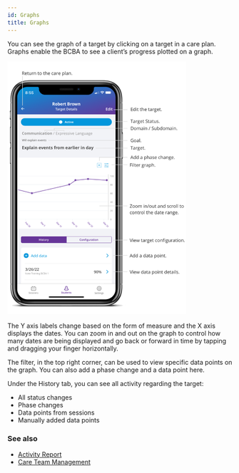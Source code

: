 ```yaml
---
id: Graphs
title: Graphs
---
```

You can see the graph of a target by clicking on a target in a care plan. Graphs enable the BCBA to see a client’s progress plotted on a graph.  

<img src="/img/TargetGraph.png" width="400" />

The Y axis labels change based on the form of measure and the X axis displays the dates. You can zoom in and out on the graph to control how many dates are being displayed and go back or forward in time by tapping and dragging your finger horizontally.  

The filter, in the top right corner, can be used to view specific data points on the graph. You can also add a phase change and a data point here.  

Under the History tab, you can see all activity regarding the target:  

- All status changes 
- Phase changes 
- Data points from sessions 
- Manually added data points 

### See also
- [Activity Report](Reports/ActivityReport.md)
- [Care Team Management](Reports/CareTeamManagement.md)